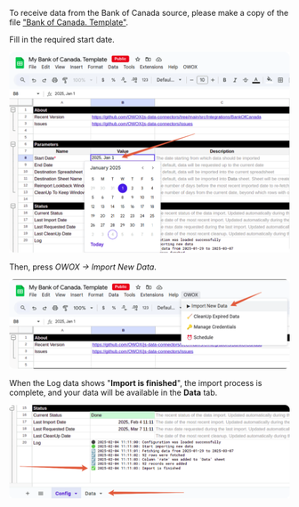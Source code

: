 To receive data from the Bank of Canada source, please make a copy of the file ["Bank of Canada. Template"](https://docs.google.com/spreadsheets/d/1yHHAUhH9OeFoIULGDmWUSAkfVmjb8eY4XeHzbYvu14s/copy). 

Fill in the required start date.  

![Bank of Canada Start Date](/src/Integrations/BankOfCanada/res/bank_date.png)

Then, press *OWOX -> Import New Data*.

![Bank of Canada Import](/src/Integrations/BankOfCanada/res/bank_import.png)

When the Log data shows "**Import is finished**", the import process is complete, and your data will be available in the **Data** tab.

![Open Exchange Rates Finished](/src/Integrations/BankOfCanada/res/bank_finished.png)